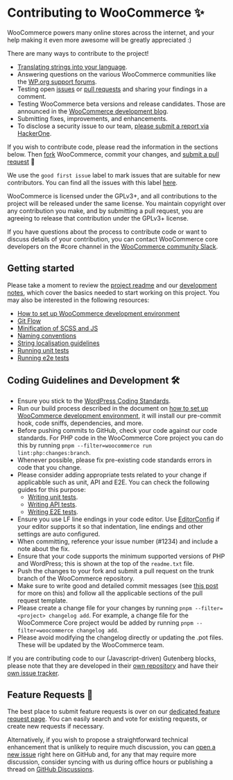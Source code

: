 # Contributing to WooCommerce ✨

WooCommerce powers many online stores across the internet, and your help making it even more awesome will be greatly appreciated :)

There are many ways to contribute to the project!

- [Translating strings into your language](https://github.com/woocommerce/woocommerce/wiki/Translating-WooCommerce).
- Answering questions on the various WooCommerce communities like the [WP.org support forums](https://wordpress.org/support/plugin/woocommerce/).
- Testing open [issues](https://github.com/woocommerce/woocommerce/issues) or [pull requests](https://github.com/woocommerce/woocommerce/pulls) and sharing your findings in a comment.
- Testing WooCommerce beta versions and release candidates. Those are announced in the [WooCommerce development blog](https://developer.woocommerce.com/blog/).
- Submitting fixes, improvements, and enhancements.
- To disclose a security issue to our team, [please submit a report via HackerOne](https://hackerone.com/automattic/).

If you wish to contribute code, please read the information in the sections below. Then [fork](https://docs.github.com/en/get-started/quickstart/fork-a-repo) WooCommerce, commit your changes, and [submit a pull request](https://docs.github.com/en/pull-requests/collaborating-with-pull-requests/proposing-changes-to-your-work-with-pull-requests/about-pull-requests) 🎉

We use the `good first issue` label to mark issues that are suitable for new contributors. You can find all the issues with this label [here](https://github.com/woocommerce/woocommerce/issues?q=is%3Aopen+is%3Aissue+label%3A%22type%3A+good+first+issue%22).

WooCommerce is licensed under the GPLv3+, and all contributions to the project will be released under the same license. You maintain copyright over any contribution you make, and by submitting a pull request, you are agreeing to release that contribution under the GPLv3+ license.

If you have questions about the process to contribute code or want to discuss details of your contribution, you can contact WooCommerce core developers on the #core channel in the [WooCommerce community Slack](https://woocommerce.com/community-slack/).

## Getting started

Please take a moment to review the [project readme](https://github.com/woocommerce/woocommerce/blob/trunk/README.md) and our [development notes](https://github.com/woocommerce/woocommerce/blob/trunk/DEVELOPMENT.md), which cover the basics needed to start working on this project. You may also be interested in the following resources:

- [How to set up WooCommerce development environment](https://github.com/woocommerce/woocommerce/wiki/How-to-set-up-WooCommerce-development-environment)
- [Git Flow](https://github.com/woocommerce/woocommerce/wiki/WooCommerce-Git-Flow)
- [Minification of SCSS and JS](https://github.com/woocommerce/woocommerce/wiki/Minification-of-SCSS-and-JS)
- [Naming conventions](https://github.com/woocommerce/woocommerce/wiki/Naming-conventions)
- [String localisation guidelines](https://github.com/woocommerce/woocommerce/wiki/String-localisation-guidelines)
- [Running unit tests](https://github.com/woocommerce/woocommerce/blob/trunk/plugins/woocommerce/tests/README.md)
- [Running e2e tests](https://github.com/woocommerce/woocommerce/blob/trunk/plugins/woocommerce/tests/e2e/README.md)

## Coding Guidelines and Development 🛠

- Ensure you stick to the [WordPress Coding Standards](https://make.wordpress.org/core/handbook/best-practices/coding-standards/php/).
- Run our build process described in the document on [how to set up WooCommerce development environment](https://github.com/woocommerce/woocommerce/wiki/How-to-set-up-WooCommerce-development-environment), it will install our pre-commit hook, code sniffs, dependencies, and more.
- Before pushing commits to GitHub, check your code against our code standards. For PHP code in the WooCommerce Core project you can do this by running `pnpm --filter=woocommerce run lint:php:changes:branch`.
- Whenever possible, please fix pre-existing code standards errors in code that you change.
- Please consider adding appropriate tests related to your change if applicabble such as unit, API and E2E. You can check the following guides for this purpose:
  - [Writing unit tests](https://github.com/woocommerce/woocommerce/blob/trunk/plugins/woocommerce/tests/README.md#writing-tests).
  - [Writing API tests](https://github.com/woocommerce/woocommerce/tree/trunk/plugins/woocommerce/tests/api-core-tests#guide-for-writing-tests).
  - [Writing E2E tests](https://github.com/woocommerce/woocommerce/tree/trunk/plugins/woocommerce/tests/e2e-pw#guide-for-writing-e2e-tests).
- Ensure you use LF line endings in your code editor. Use [EditorConfig](http://editorconfig.org/) if your editor supports it so that indentation, line endings and other settings are auto configured.
- When committing, reference your issue number (#1234) and include a note about the fix.
- Ensure that your code supports the minimum supported versions of PHP and WordPress; this is shown at the top of the `readme.txt` file.
- Push the changes to your fork and submit a pull request on the trunk branch of the WooCommerce repository.
- Make sure to write good and detailed commit messages (see [this post](https://chris.beams.io/posts/git-commit/) for more on this) and follow all the applicable sections of the pull request template.
- Please create a change file for your changes by running `pnpm --filter=<project> changelog add`. For example, a change file for the WooCommerce Core project would be added by running `pnpm --filter=woocommerce changelog add`. 
- Please avoid modifying the changelog directly or updating the .pot files. These will be updated by the WooCommerce team. 

If you are contributing code to our (Javascript-driven) Gutenberg blocks, please note that they are developed in their [own repository](https://github.com/woocommerce/woocommerce-gutenberg-products-block) and have their [own issue tracker](https://github.com/woocommerce/woocommerce-gutenberg-products-block/issues).

## Feature Requests 🚀

The best place to submit feature requests is over on our [dedicated feature request page](https://woocommerce.com/feature-requests/woocommerce/). You can easily search and vote for existing requests, or create new requests if necessary.

Alternatively, if you wish to propose a straightforward technical enhancement that is unlikely to require much discussion, you can [open a new issue](https://github.com/woocommerce/woocommerce/issues/new?assignees=&labels=type%3A+enhancement%2Cstatus%3A+awaiting+triage&template=2-enhancement.yml&title=%5BEnhancement%5D%3A+) right here on GitHub and, for any that may require more discussion, consider syncing with us during office hours or publishing a thread on [GitHub Discussions](https://github.com/woocommerce/woocommerce/discussions).
